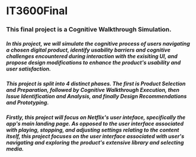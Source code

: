 # IT3600Final

### This final project is a Cognitive Walkthrough Simulation. 

##### In this project, we will simulate the cognitive process of users navigating a chosen digital product, identify usability barriers and cognitive challenges encountered during interaction with the exisiting UI, and propose design modifications to enhance the product's usability and user satisfaction. 

##### This project is split into 4 distinct phases. The first is Product Selection and Preparation, followed by Cognitive Walkthrough Execution, then Issue Identification and Analysis, and finally Design Recommendations and Prototyping. 

##### Firstly, this project will focus on Netflix's user inteface, specifically the app's main landing page. As opposed to the user interface associated with playing, stopping, and adjusting settings relating to the content itself, this project focuses on the user interface associated with user's navigating and exploring the product's extensive library and selecting media.  
